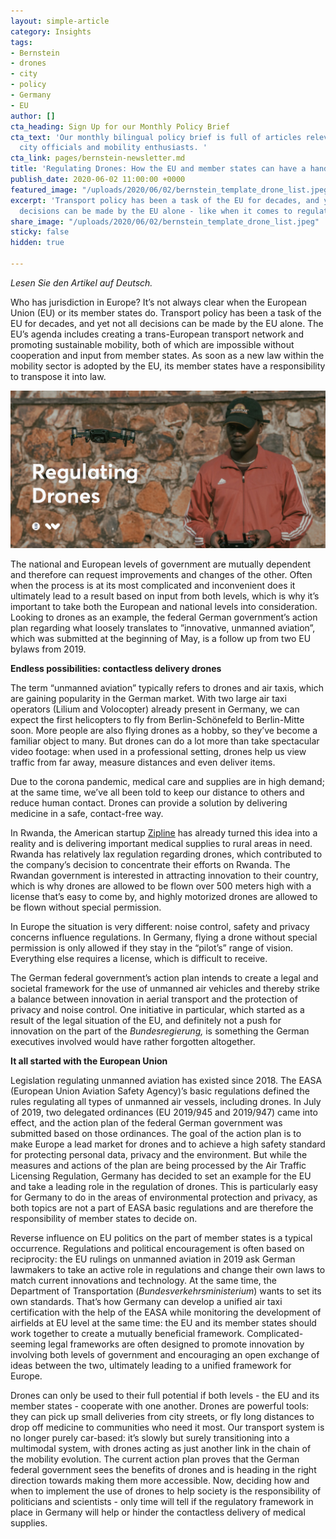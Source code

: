 ```yaml
---
layout: simple-article
category: Insights
tags:
- Bernstein
- drones
- city
- policy
- Germany
- EU
author: []
cta_heading: Sign Up for our Monthly Policy Brief
cta_text: 'Our monthly bilingual policy brief is full of articles relevant to policymakers,
  city officials and mobility enthusiasts. '
cta_link: pages/bernstein-newsletter.md
title: 'Regulating Drones: How the EU and member states can have a hand in legislation'
publish_date: 2020-06-02 11:00:00 +0000
featured_image: "/uploads/2020/06/02/bernstein_template_drone_list.jpeg"
excerpt: 'Transport policy has been a task of the EU for decades, and yet not all
  decisions can be made by the EU alone - like when it comes to regulating drones. '
share_image: "/uploads/2020/06/02/bernstein_template_drone_list.jpeg"
sticky: false
hidden: true

---
```

_Lesen Sie den Artikel auf Deutsch._

Who has jurisdiction in Europe? It’s not always clear when the European Union (EU) or its member states do. Transport policy has been a task of the EU for decades, and yet not all decisions can be made by the EU alone. The EU’s agenda includes creating a trans-European transport network and promoting sustainable mobility, both of which are impossible without cooperation and input from member states. As soon as a new law within the mobility sector is adopted by the EU, its member states have a responsibility to transpose it into law. 

![](/uploads/2020/06/02/bernstein_template_drone_body.jpg)

The national and European levels of government are mutually dependent and therefore can request improvements and changes of the other. Often when the process is at its most complicated and inconvenient does it ultimately lead to a result based on input from both levels, which is why it’s important to take both the European and national levels into consideration. Looking to drones as an example, the federal German government’s action plan regarding what loosely translates to ”innovative, unmanned aviation”, which was submitted at the beginning of May, is a follow up from two EU bylaws from 2019.

**Endless possibilities: contactless delivery drones**

The term “unmanned aviation” typically refers to drones and air taxis, which are gaining popularity in the German market. With two large air taxi operators (Lilium and Volocopter) already present in Germany, we can expect the first helicopters to fly from Berlin-Schönefeld to Berlin-Mitte soon. More people are also flying drones as a hobby, so they’ve become a familiar object to many. But drones can do a lot more than take spectacular video footage: when used in a professional setting, drones help us view traffic from far away, measure distances and even deliver items.

Due to the corona pandemic, medical care and supplies are in high demand; at the same time, we’ve all been told to keep our distance to others and reduce human contact. Drones can provide a solution by delivering medicine in a safe, contact-free way.

In Rwanda, the American startup [Zipline](https://flyzipline.com/) has already turned this idea into a reality and is delivering important medical supplies to rural areas in need. Rwanda has relatively lax regulation regarding drones, which contributed to the company’s decision to concentrate their efforts on Rwanda. The Rwandan government is interested in attracting innovation to their country, which is why drones are allowed to be flown over 500 meters high with a license that’s easy to come by, and highly motorized drones are allowed to be flown without special permission.

In Europe the situation is very different: noise control, safety and privacy concerns influence regulations. In Germany, flying a drone without special permission is only allowed if they stay in the “pilot’s” range of vision. Everything else requires a license, which is difficult to receive.

The German federal government’s action plan intends to create a legal and societal framework for the use of unmanned air vehicles and thereby strike a balance between innovation in aerial transport and the protection of privacy and noise control. One initiative in particular, which started as a result of the legal situation of the EU, and definitely not a push for innovation on the part of the _Bundesregierung,_ is something the German executives involved would have rather forgotten altogether.

**It all started with the European Union**

Legislation regulating unmanned aviation has existed since 2018. The EASA (European Union Aviation Safety Agency)’s basic regulations defined the rules regulating all types of unmanned air vessels, including drones. In July of 2019, two delegated ordinances (EU 2019/945 and 2019/947) came into effect, and the action plan of the federal German government was submitted based on those ordinances. The goal of the action plan is to make Europe a lead market for drones and to achieve a high safety standard for protecting personal data, privacy and the environment. But while the measures and actions of the plan are being processed by the Air Traffic Licensing Regulation, Germany has decided to set an example for the EU and take a leading role in the regulation of drones. This is particularly easy for Germany to do in the areas of environmental protection and privacy, as both topics are not a part of EASA basic regulations and are therefore the responsibility of member states to decide on.

Reverse influence on EU politics on the part of member states is a typical occurrence. Regulations and political encouragement is often based on reciprocity: the EU rulings on unmanned aviation in 2019 ask German lawmakers to take an active role in regulations and change their own laws to match current innovations and technology. At the same time, the Department of Transportation (_Bundesverkehrsministerium_) wants to set its own standards. That’s how Germany can develop a unified air taxi certification with the help of the EASA while monitoring the development of airfields at EU level at the same time: the EU and its member states should work together to create a mutually beneficial framework. Complicated-seeming legal frameworks are often designed to promote innovation by involving both levels of government and encouraging an open exchange of ideas between the two, ultimately leading to a unified framework for Europe.

Drones can only be used to their full potential if both levels - the EU and its member states - cooperate with one another. Drones are powerful tools: they can pick up small deliveries from city streets, or fly long distances to drop off medicine to communities who need it most. Our transport system is no longer purely car-based: it’s slowly but surely transitioning into a multimodal system, with drones acting as just another link in the chain of the mobility evolution. The current action plan proves that the German federal government sees the benefits of drones and is heading in the right direction towards making them more accessible. Now, deciding how and when to implement the use of drones to help society is the responsibility of politicians and scientists - only time will tell if the regulatory framework in place in Germany will help or hinder the contactless delivery of medical supplies.